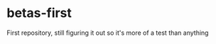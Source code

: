 betas-first
===========

First repository, still figuring it out so it's more of a test than anything
